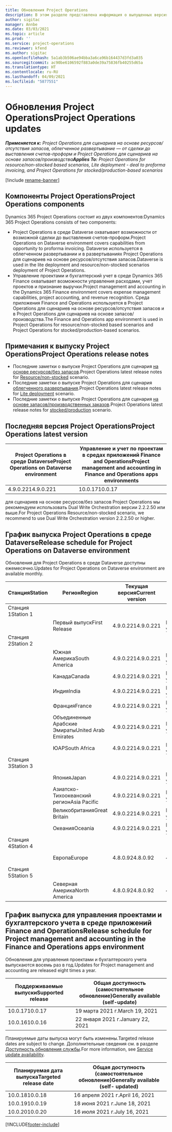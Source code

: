 ```yaml
---
title: Обновления Project Operations
description: В этом разделе представлена информация о выпущенных версиях Dynamics 365 Project Operations.
author: sigitac
manager: Annbe
ms.date: 03/03/2021
ms.topic: article
ms.prod: ''
ms.service: project-operations
ms.reviewer: kfend
ms.author: sigitac
ms.openlocfilehash: 5a1ab3b506ae94bba3a6ca96b164437d3fd3a035
ms.sourcegitcommit: ac90be6106592f883a0de39a75836fb40255d65a
ms.translationtype: HT
ms.contentlocale: ru-RU
ms.lasthandoff: 04/09/2021
ms.locfileid: "5877551"
---
```

# <a name="project-operations-updates"></a><span data-ttu-id="7c746-103">Обновления Project Operations</span><span class="sxs-lookup"><span data-stu-id="7c746-103">Project Operations updates</span></span>

<span data-ttu-id="7c746-104">_**Применяется к:** Project Operations для сценариев на основе ресурсов/отсутствия запасов, облегченное развертывание — от сделки до выставления счетов-проформ и Project Operations для сценариев на основе запасов/производства_</span><span class="sxs-lookup"><span data-stu-id="7c746-104">_**Applies To:** Project Operations for resource/non-stocked based scenarios, Lite deployment - deal to proforma invoicing, and Project Operations for stocked/production-based scenarios_</span></span>

[!include [rename-banner](~/includes/cc-data-platform-banner.md)]

## <a name="project-operations-components"></a><span data-ttu-id="7c746-105">Компоненты Project Operations</span><span class="sxs-lookup"><span data-stu-id="7c746-105">Project Operations components</span></span>

<span data-ttu-id="7c746-106">Dynamics 365 Project Operations состоит из двух компонентов:</span><span class="sxs-lookup"><span data-stu-id="7c746-106">Dynamics 365 Project Operations consists of two components:</span></span>

- <span data-ttu-id="7c746-107">Project Operations в среде Dataverse охватывает возможности от возможной сделки до выставления счетов-проформ.</span><span class="sxs-lookup"><span data-stu-id="7c746-107">Project Operations on Dataverse environment covers capabilities from opportunity to proforma invoicing.</span></span> <span data-ttu-id="7c746-108">Dataverse используется в облегченном развертывании и в развертываниях Project Operations для сценариев на основе ресурсов/отсутствия запасов.</span><span class="sxs-lookup"><span data-stu-id="7c746-108">Dataverse is used in the lite deployment and resource/non-stocked scenarios deployment of Project Operations.</span></span>
- <span data-ttu-id="7c746-109">Управление проектами и бухгалтерский учет в среде Dynamics 365 Finance охватывает возможности управления расходами, учет проектов и признание выручки.</span><span class="sxs-lookup"><span data-stu-id="7c746-109">Project management and accounting in the Dynamics 365 Finance environment covers expense management capabilities, project accounting, and revenue recognition.</span></span> <span data-ttu-id="7c746-110">Среда приложения Finance and Operations используется в Project Operations для сценариев на основе ресурсов/отсутствия запасов и в Project Operations для сценариев на основе запасов/производства.</span><span class="sxs-lookup"><span data-stu-id="7c746-110">The Finance and Operations app environment is used in Project Operations for resource/non-stocked based scenarios and Project Operations for stocked/production-based scenarios.</span></span>

## <a name="project-operations-release-notes"></a><span data-ttu-id="7c746-111">Примечания к выпуску Project Operations</span><span class="sxs-lookup"><span data-stu-id="7c746-111">Project Operations release notes</span></span>
- <span data-ttu-id="7c746-112">Последние заметки о выпуске Project Operations для сценария [на основе ресурсов/без запасов](whats-new-apr-2021-resource-based.md).</span><span class="sxs-lookup"><span data-stu-id="7c746-112">Project Operations latest release notes for [Resource/non-stocked](whats-new-apr-2021-resource-based.md) scenario.</span></span>
- <span data-ttu-id="7c746-113">Последние заметки о выпуске Project Operations для сценария [облегченного развертывания](../pro/whats-new/whats-new-apr-2021-lite.md).</span><span class="sxs-lookup"><span data-stu-id="7c746-113">Project Operations latest release notes for [Lite deployment](../pro/whats-new/whats-new-apr-2021-lite.md) scenario.</span></span>
- <span data-ttu-id="7c746-114">Последние заметки о выпуске Project Operations для сценария [на основе запасов/производственных заказов](../prod-pma/whats-new/whats-new-mar-2021-stocked.md).</span><span class="sxs-lookup"><span data-stu-id="7c746-114">Project Operations latest release notes for [stocked/production](../prod-pma/whats-new/whats-new-mar-2021-stocked.md) scenario.</span></span>

## <a name="project-operations-latest-version"></a><span data-ttu-id="7c746-115">Последняя версия Project Operations</span><span class="sxs-lookup"><span data-stu-id="7c746-115">Project Operations latest version</span></span>

| <span data-ttu-id="7c746-116">Project Operations в среде Dataverse</span><span class="sxs-lookup"><span data-stu-id="7c746-116">Project Operations on Dataverse environment</span></span> | <span data-ttu-id="7c746-117">Управление и учет по проектам в средах приложений Finance and Operations</span><span class="sxs-lookup"><span data-stu-id="7c746-117">Project management and accounting in Finance and Operations apps environments</span></span> | 
| --- | --- |
| <span data-ttu-id="7c746-118">4.9.0.221</span><span class="sxs-lookup"><span data-stu-id="7c746-118">4.9.0.221</span></span> | <span data-ttu-id="7c746-119">10.0.17</span><span class="sxs-lookup"><span data-stu-id="7c746-119">10.0.17</span></span> |

<span data-ttu-id="7c746-120">для сценариев на основе ресурсов/без запасов Project Operations мы рекомендуем использовать Dual Write Orchestration версии 2.2.2.50 или выше.</span><span class="sxs-lookup"><span data-stu-id="7c746-120">For Project Operations Resource/non-stocked scenario, we recommend to use Dual Write Orchestration version 2.2.2.50 or higher.</span></span>

## <a name="release-schedule-for-project-operations-on-dataverse-environment"></a><span data-ttu-id="7c746-121">График выпуска Project Operations в среде Dataverse</span><span class="sxs-lookup"><span data-stu-id="7c746-121">Release schedule for Project Operations on Dataverse environment</span></span>

<span data-ttu-id="7c746-122">Обновления для Project Operations в среде Dataverse доступны ежемесячно.</span><span class="sxs-lookup"><span data-stu-id="7c746-122">Updates for Project Operations on Dataverse environment are available monthly.</span></span> 

| <span data-ttu-id="7c746-123">Станция</span><span class="sxs-lookup"><span data-stu-id="7c746-123">Station</span></span>   | <span data-ttu-id="7c746-124">Регион</span><span class="sxs-lookup"><span data-stu-id="7c746-124">Region</span></span>        | <span data-ttu-id="7c746-125">Текущая версия</span><span class="sxs-lookup"><span data-stu-id="7c746-125">Current version</span></span> | <span data-ttu-id="7c746-126">Следующая версия</span><span class="sxs-lookup"><span data-stu-id="7c746-126">Next version</span></span> | <span data-ttu-id="7c746-127">Общая доступность</span><span class="sxs-lookup"><span data-stu-id="7c746-127">Generally available</span></span> |
|-----------|---------------|-----------------|--------------|---------------------|
| <span data-ttu-id="7c746-128">Станция 1</span><span class="sxs-lookup"><span data-stu-id="7c746-128">Station 1</span></span> |   &nbsp;      |    &nbsp;       | &nbsp;       |      &nbsp;         |
|   &nbsp;  | <span data-ttu-id="7c746-129">Первый выпуск</span><span class="sxs-lookup"><span data-stu-id="7c746-129">First Release</span></span> |  <span data-ttu-id="7c746-130">4.9.0.221</span><span class="sxs-lookup"><span data-stu-id="7c746-130">4.9.0.221</span></span>       | <span data-ttu-id="7c746-131">Подлежит уточнению</span><span class="sxs-lookup"><span data-stu-id="7c746-131">TBD</span></span>     | <span data-ttu-id="7c746-132">23-апр-21</span><span class="sxs-lookup"><span data-stu-id="7c746-132">23-Apr-21</span></span>           |
| <span data-ttu-id="7c746-133">Станция 2</span><span class="sxs-lookup"><span data-stu-id="7c746-133">Station 2</span></span> |   &nbsp;      |    &nbsp;       | &nbsp;       |      &nbsp;         |
|   &nbsp;  | <span data-ttu-id="7c746-134">Южная Америка</span><span class="sxs-lookup"><span data-stu-id="7c746-134">South America</span></span> |  <span data-ttu-id="7c746-135">4.9.0.221</span><span class="sxs-lookup"><span data-stu-id="7c746-135">4.9.0.221</span></span>       | <span data-ttu-id="7c746-136">Подлежит уточнению</span><span class="sxs-lookup"><span data-stu-id="7c746-136">TBD</span></span>     | <span data-ttu-id="7c746-137">23-апр-21</span><span class="sxs-lookup"><span data-stu-id="7c746-137">23-Apr-21</span></span>           |
|    &nbsp; | <span data-ttu-id="7c746-138">Канада</span><span class="sxs-lookup"><span data-stu-id="7c746-138">Canada</span></span>        |  <span data-ttu-id="7c746-139">4.9.0.221</span><span class="sxs-lookup"><span data-stu-id="7c746-139">4.9.0.221</span></span>       | <span data-ttu-id="7c746-140">Подлежит уточнению</span><span class="sxs-lookup"><span data-stu-id="7c746-140">TBD</span></span>     | <span data-ttu-id="7c746-141">23-апр-21</span><span class="sxs-lookup"><span data-stu-id="7c746-141">23-Apr-21</span></span>           |
|   &nbsp;  | <span data-ttu-id="7c746-142">Индия</span><span class="sxs-lookup"><span data-stu-id="7c746-142">India</span></span>         |  <span data-ttu-id="7c746-143">4.9.0.221</span><span class="sxs-lookup"><span data-stu-id="7c746-143">4.9.0.221</span></span>       | <span data-ttu-id="7c746-144">Подлежит уточнению</span><span class="sxs-lookup"><span data-stu-id="7c746-144">TBD</span></span>     | <span data-ttu-id="7c746-145">23-апр-21</span><span class="sxs-lookup"><span data-stu-id="7c746-145">23-Apr-21</span></span>           |
|   &nbsp;  | <span data-ttu-id="7c746-146">Франция</span><span class="sxs-lookup"><span data-stu-id="7c746-146">France</span></span>         |  <span data-ttu-id="7c746-147">4.9.0.221</span><span class="sxs-lookup"><span data-stu-id="7c746-147">4.9.0.221</span></span>       | <span data-ttu-id="7c746-148">Подлежит уточнению</span><span class="sxs-lookup"><span data-stu-id="7c746-148">TBD</span></span>     | <span data-ttu-id="7c746-149">23-апр-21</span><span class="sxs-lookup"><span data-stu-id="7c746-149">23-Apr-21</span></span>           |
|   &nbsp;  | <span data-ttu-id="7c746-150">Объединенные Арабские Эмираты</span><span class="sxs-lookup"><span data-stu-id="7c746-150">United Arab Emirates</span></span>         |  <span data-ttu-id="7c746-151">4.9.0.221</span><span class="sxs-lookup"><span data-stu-id="7c746-151">4.9.0.221</span></span>       | <span data-ttu-id="7c746-152">Подлежит уточнению</span><span class="sxs-lookup"><span data-stu-id="7c746-152">TBD</span></span>     | <span data-ttu-id="7c746-153">23-апр-21</span><span class="sxs-lookup"><span data-stu-id="7c746-153">23-Apr-21</span></span>           |
|   &nbsp;  | <span data-ttu-id="7c746-154">ЮАР</span><span class="sxs-lookup"><span data-stu-id="7c746-154">South Africa</span></span>         |  <span data-ttu-id="7c746-155">4.9.0.221</span><span class="sxs-lookup"><span data-stu-id="7c746-155">4.9.0.221</span></span>       | <span data-ttu-id="7c746-156">Подлежит уточнению</span><span class="sxs-lookup"><span data-stu-id="7c746-156">TBD</span></span>     | <span data-ttu-id="7c746-157">23-апр-21</span><span class="sxs-lookup"><span data-stu-id="7c746-157">23-Apr-21</span></span>           |
| <span data-ttu-id="7c746-158">Станция 3</span><span class="sxs-lookup"><span data-stu-id="7c746-158">Station 3</span></span>  |      &nbsp;   |     &nbsp;      |     &nbsp;   |      &nbsp;         |
|   &nbsp;  | <span data-ttu-id="7c746-159">Япония</span><span class="sxs-lookup"><span data-stu-id="7c746-159">Japan</span></span>         |  <span data-ttu-id="7c746-160">4.9.0.221</span><span class="sxs-lookup"><span data-stu-id="7c746-160">4.9.0.221</span></span>       | <span data-ttu-id="7c746-161">Подлежит уточнению</span><span class="sxs-lookup"><span data-stu-id="7c746-161">TBD</span></span>     | <span data-ttu-id="7c746-162">30-апр-21</span><span class="sxs-lookup"><span data-stu-id="7c746-162">30-Apr-21</span></span>           |
|   &nbsp;  | <span data-ttu-id="7c746-163">Азиатско-Тихоокеанский регион</span><span class="sxs-lookup"><span data-stu-id="7c746-163">Asia Pacific</span></span>  |  <span data-ttu-id="7c746-164">4.9.0.221</span><span class="sxs-lookup"><span data-stu-id="7c746-164">4.9.0.221</span></span>       | <span data-ttu-id="7c746-165">Подлежит уточнению</span><span class="sxs-lookup"><span data-stu-id="7c746-165">TBD</span></span>     | <span data-ttu-id="7c746-166">30-апр-21</span><span class="sxs-lookup"><span data-stu-id="7c746-166">30-Apr-21</span></span>           |
|   &nbsp;  | <span data-ttu-id="7c746-167">Великобритания</span><span class="sxs-lookup"><span data-stu-id="7c746-167">Great Britain</span></span> |  <span data-ttu-id="7c746-168">4.9.0.221</span><span class="sxs-lookup"><span data-stu-id="7c746-168">4.9.0.221</span></span>       | <span data-ttu-id="7c746-169">Подлежит уточнению</span><span class="sxs-lookup"><span data-stu-id="7c746-169">TBD</span></span>     | <span data-ttu-id="7c746-170">30-апр-21</span><span class="sxs-lookup"><span data-stu-id="7c746-170">30-Apr-21</span></span>           |
|   &nbsp;  | <span data-ttu-id="7c746-171">Океания</span><span class="sxs-lookup"><span data-stu-id="7c746-171">Oceania</span></span>       |  <span data-ttu-id="7c746-172">4.9.0.221</span><span class="sxs-lookup"><span data-stu-id="7c746-172">4.9.0.221</span></span>       | <span data-ttu-id="7c746-173">Подлежит уточнению</span><span class="sxs-lookup"><span data-stu-id="7c746-173">TBD</span></span>     | <span data-ttu-id="7c746-174">30-апр-21</span><span class="sxs-lookup"><span data-stu-id="7c746-174">30-Apr-21</span></span>           |
| <span data-ttu-id="7c746-175">Станция 4</span><span class="sxs-lookup"><span data-stu-id="7c746-175">Station 4</span></span> |     &nbsp;    |     &nbsp;      |     &nbsp;   |      &nbsp;         |
|   &nbsp;  | <span data-ttu-id="7c746-176">Европа</span><span class="sxs-lookup"><span data-stu-id="7c746-176">Europe</span></span>        |  <span data-ttu-id="7c746-177">4.8.0.92</span><span class="sxs-lookup"><span data-stu-id="7c746-177">4.8.0.92</span></span>       | <span data-ttu-id="7c746-178">4.9.0.221</span><span class="sxs-lookup"><span data-stu-id="7c746-178">4.9.0.221</span></span>     | <span data-ttu-id="7c746-179">16-апр-21</span><span class="sxs-lookup"><span data-stu-id="7c746-179">16-Apr-21</span></span>           |
| <span data-ttu-id="7c746-180">Станция 5</span><span class="sxs-lookup"><span data-stu-id="7c746-180">Station 5</span></span> |     &nbsp;    |     &nbsp;      |     &nbsp;   |      &nbsp;         |
|   &nbsp;  | <span data-ttu-id="7c746-181">Северная Америка</span><span class="sxs-lookup"><span data-stu-id="7c746-181">North America</span></span> |  <span data-ttu-id="7c746-182">4.8.0.92</span><span class="sxs-lookup"><span data-stu-id="7c746-182">4.8.0.92</span></span>       | <span data-ttu-id="7c746-183">4.9.0.221</span><span class="sxs-lookup"><span data-stu-id="7c746-183">4.9.0.221</span></span>     | <span data-ttu-id="7c746-184">23-апр-21</span><span class="sxs-lookup"><span data-stu-id="7c746-184">23-Apr-21</span></span>           |

## <a name="release-schedule-for-project-management-and-accounting-in-the-finance-and-operations-apps-environment"></a><span data-ttu-id="7c746-185">График выпуска для управления проектами и бухгалтерского учета в среде приложений Finance and Operations</span><span class="sxs-lookup"><span data-stu-id="7c746-185">Release schedule for Project management and accounting in the Finance and Operations apps environment</span></span>

<span data-ttu-id="7c746-186">Обновления для управления проектами и бухгалтерского учета выпускаются восемь раз в год.</span><span class="sxs-lookup"><span data-stu-id="7c746-186">Updates for Project management and accounting are released eight times a year.</span></span>

| <span data-ttu-id="7c746-187">Поддерживаемые выпуски</span><span class="sxs-lookup"><span data-stu-id="7c746-187">Supported release</span></span> | <span data-ttu-id="7c746-188">Общая доступность (самостоятельное обновление)</span><span class="sxs-lookup"><span data-stu-id="7c746-188">Generally available (self-update)</span></span> |
| --- | --- |
| <span data-ttu-id="7c746-189">10.0.17</span><span class="sxs-lookup"><span data-stu-id="7c746-189">10.0.17</span></span> | <span data-ttu-id="7c746-190">19 марта 2021 г.</span><span class="sxs-lookup"><span data-stu-id="7c746-190">March 19, 2021</span></span> |
| <span data-ttu-id="7c746-191">10.0.16</span><span class="sxs-lookup"><span data-stu-id="7c746-191">10.0.16</span></span> | <span data-ttu-id="7c746-192">22 января 2021 г.</span><span class="sxs-lookup"><span data-stu-id="7c746-192">January 22, 2021</span></span> |


<span data-ttu-id="7c746-193">Планируемые даты выпуска могут быть изменены.</span><span class="sxs-lookup"><span data-stu-id="7c746-193">Targeted release dates are subject to change.</span></span> <span data-ttu-id="7c746-194">Дополнительные сведения см. в разделе [Доступность обновления службы](https://docs.microsoft.com/dynamics365/fin-ops-core/fin-ops/get-started/public-preview-releases?toc=/dynamics365/finance/toc.json).</span><span class="sxs-lookup"><span data-stu-id="7c746-194">For more information, see [Service update availability](https://docs.microsoft.com/dynamics365/fin-ops-core/fin-ops/get-started/public-preview-releases?toc=/dynamics365/finance/toc.json).</span></span>

| <span data-ttu-id="7c746-195">Планируемая дата выпуска</span><span class="sxs-lookup"><span data-stu-id="7c746-195">Targeted release date</span></span> | <span data-ttu-id="7c746-196">Общая доступность (самостоятельное обновление)</span><span class="sxs-lookup"><span data-stu-id="7c746-196">Generally available (self- updated)</span></span> |
| --- | --- |
| <span data-ttu-id="7c746-197">10.0.18</span><span class="sxs-lookup"><span data-stu-id="7c746-197">10.0.18</span></span> | <span data-ttu-id="7c746-198">16 апреля 2021 г.</span><span class="sxs-lookup"><span data-stu-id="7c746-198">April 16, 2021</span></span> |
| <span data-ttu-id="7c746-199">10.0.19</span><span class="sxs-lookup"><span data-stu-id="7c746-199">10.0.19</span></span> | <span data-ttu-id="7c746-200">18 июня 2021 г.</span><span class="sxs-lookup"><span data-stu-id="7c746-200">June 18, 2021</span></span> |
| <span data-ttu-id="7c746-201">10.0.20</span><span class="sxs-lookup"><span data-stu-id="7c746-201">10.0.20</span></span> | <span data-ttu-id="7c746-202">16 июля 2021 г.</span><span class="sxs-lookup"><span data-stu-id="7c746-202">July 16, 2021</span></span> |


[!INCLUDE[footer-include](../includes/footer-banner.md)]
